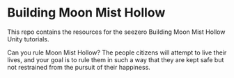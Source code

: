 ﻿# Building Moon Mist Hollow

This repo contains the resources for the seezero Building Moon Mist Hollow Unity tutorials.

Can you rule Moon Mist Hollow? The people citizens will attempt to live their lives, and your goal is to rule them in such a way that they are kept safe but not restrained from the pursuit of their happiness.